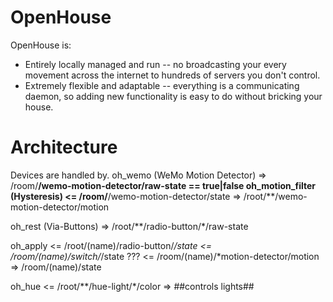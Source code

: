 OpenHouse
===

OpenHouse is:
* Entirely locally managed and run -- no broadcasting your every movement across the internet to
  hundreds of servers you don't control.
* Extremely flexible and adaptable -- everything is a communicating daemon, so adding new
  functionality is easy to do without bricking your house.

Architecture
===

Devices are handled by.
oh_wemo (WeMo Motion Detector)
  => /room/**/wemo-motion-detector/raw-state == true|false
oh_motion_filter (Hysteresis)
  <= /room/**/wemo-motion-detector/state
  => /root/**/wemo-motion-detector/motion
  
oh_rest (Via-Buttons)
  => /root/**/radio-button/*/raw-state
                  

oh_apply
  <= /root/(name)/radio-button/*/state 
  <= /room/(name)/switch/*/state ???
  <= /room/(name)/*motion-detector/motion
  => /room/(name)/state

oh_hue
  <= /root/**/hue-light/*/color
  => ##controls lights##

